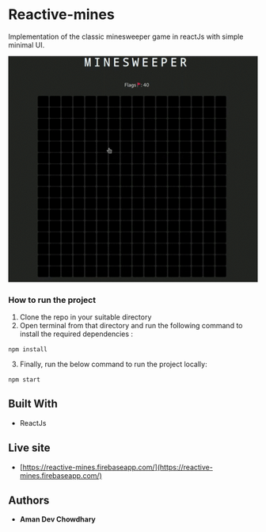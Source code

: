 # Reactive-mines

Implementation of the classic minesweeper game in reactJs with simple minimal UI.

<center><img src="https://github.com/AthN3090/reactive-mines/blob/master/Screenshots/demo.gif"></center>

### How to run the project
1. Clone the repo in your suitable directory
2. Open terminal from that directory and run the following command to install the required dependencies :
```
npm install
```
3. Finally, run the below command to run the project locally:
```
npm start
```

## Built With

* ReactJs

## Live site

* [https://reactive-mines.firebaseapp.com/](https://reactive-mines.firebaseapp.com/)

## Authors

* **Aman Dev Chowdhary**

